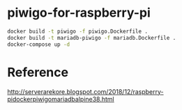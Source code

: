 # piwigo-for-raspberry-pi
``` sh
docker build -t piwigo -f piwigo.Dockerfile .
docker build -t mariadb-piwigo -f mariadb.Dockerfile .
docker-compose up -d
```
# Reference
http://serverarekore.blogspot.com/2018/12/raspberry-pidockerpiwigomariadbalpine38.html
